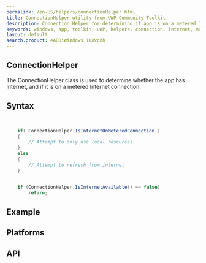 ```yaml
---
permalink: /en-US/helpers/connectionHelper.html
title: ConnectionHelper utility from UWP Community Toolkit
description: Connection Helper for determining if app is on a metered Internet connection
keywords: windows, app, toolkit, UWP, helpers, connection, internet, metered
layout: default
search.product: eADQiWindows 10XVcnh
---
```


## ConnectionHelper

The ConnectionHelper class is used to determine whether the app has Internet, and if it is on a metered Internet connection.

## Syntax
```C#


    if( ConnectionHelper.IsInternetOnMeteredConnection )
    {
        // Attempt to only use local resources
    }
    else
    {
        // Attempt to refresh from internet
    }


    if (ConnectionHelper.IsInternetAvailable() == false)
        return;
```

## Example 

## Platforms

## API

